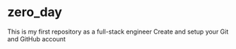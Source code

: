 # zero_day
This is my first repository as a full-stack engineer
Create and setup your Git and GitHub account
